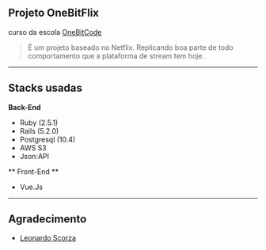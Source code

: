 ## Projeto OneBitFlix 
curso da escola [OneBitCode](https://onebitcode.com/cursos/)

> É um projeto baseado no Netflix. Replicando boa parte de todo comportamento que a plataforma de stream tem hoje.

----
## Stacks usadas
**Back-End** 

* Ruby (2.5.1)
* Rails (5.2.0)
* Postgresql (10.4) 
* AWS S3
* Json:API

** Front-End **

* Vue.Js

----
## Agradecimento
* [Leonardo Scorza](https://github.com/leonardoscorza)
